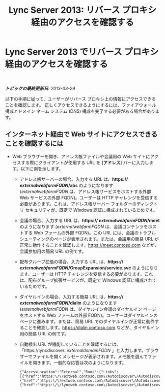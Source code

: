 ﻿---
title: 'Lync Server 2013: リバース プロキシ経由のアクセスを確認する'
TOCTitle: リバース プロキシ経由のアクセスを確認する
ms:assetid: 3076a786-e022-4d41-91ec-1bf252b2a468
ms:mtpsurl: https://technet.microsoft.com/ja-jp/library/Gg429697(v=OCS.15)
ms:contentKeyID: 48271657
ms.date: 05/19/2016
mtps_version: v=OCS.15
ms.translationtype: HT
---

# Lync Server 2013 でリバース プロキシ経由のアクセスを確認する

 

_**トピックの最終更新日:** 2013-03-29_

以下の手順に従って、ユーザーがリバース プロキシ上の情報にアクセスできることを確認します。 正しくアクセスできるようにするには、ファイアウォール構成とドメイン ネーム システム (DNS) 構成を完了する必要がある場合があります。

## インターネット経由で Web サイトにアクセスできることを確認するには

  - Web ブラウザーを開き、アドレス帳ファイルや会議用の Web サイトにアクセスする際にクライアントが使用する URL を \[**アドレス**\] バーに入力します。以下に例を示します。
    
      - アドレス帳サーバーの場合、入力する URL は、**https:// *externalwebfarmFQDN*/abs** のようになります (*externalwebfarmFQDN* は、アドレス帳サービスをホストする外部 Web サービスの外部 FQDN)。ユーザーは HTTP チャレンジを受信する必要があります。これは、アドレス帳サーバー フォルダーのディレクトリ セキュリティが、既定で Windows 認証に構成されているためです。
    
      - 会議の場合、入力する URL は、**https:// *externalwebfarmFQDN*/meet** のようになります (*externalwebfarmFQDN* は、会議コンテンツをホストする Web ファームの外部 FQDN)。この URL には、会議のトラブルシューティングのページが表示されます。または、会議用の簡易 URL が正常に動作することを確認します。https://meet.contoso.com などが、会議参加用の簡易 URL の例です。
    
      - 配布グループ拡張の場合、入力する URL は、**https:// *externalwebfarmFQDN*/GroupExpansion/service.svc** のようになります。ユーザーは HTTP チャレンジを受信する必要があります。これは、配布グループ拡張サービスが、既定で Windows 認証に構成されているためです。
    
      - ダイヤルインの場合、入力する簡易 URL は、**https:// *externalwebfarmFQDN*/dialin** のようになります (*externalwebfarmFQDN* は、ダイヤルイン会議のダイヤルイン ページをホストする Web ファームの外部 FQDN)。ユーザーはダイヤルインのページに進みます。または、簡易 URL でのダイヤルインが正常に動作することを確認します。https://dialin.contoso.com などが、ダイヤルイン用の簡易 URL の例です。
    
      - 自動検出 URL が機能していることを確認するには、「https://lyncdiscover. *externaldomainFQDN* 」と入力します。ブラウザーでファイルを開くメッセージが表示されます。メモ帳を選んでファイルを開きます。一般的な応答は次のようになります。
        
            {"AccessLocation":"External","Root":{"Links":[{"href":"https:\/\/extweb.contoso.com\/Autodiscover\/AutodiscoverService.svc\/root\/domain","token":"Domain"},
            {"href":"https:\/\/extweb.contoso.com\/Autodiscover\/AutodiscoverService.svc\/root\/user","token":"User"},
            {"href":"https:\/\/lyncweb.contoso.com\/Autodiscover\/AutodiscoverService.svc\/root\/oauth\/user","token":"OAuth"}]}}

